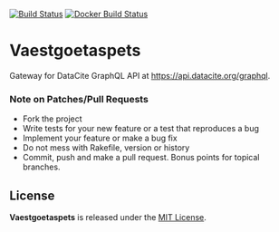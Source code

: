 [![Build Status](https://travis-ci.org/datacite/vaestgoetaspets.svg?branch=master)](https://travis-ci.org/datacite/vaestgoetaspets) [![Docker Build Status](https://img.shields.io/docker/build/datacite/vaestgoetaspets.svg)](https://hub.docker.com/r/datacite/vaestgoetaspets/)

# Vaestgoetaspets

Gateway for DataCite GraphQL API at https://api.datacite.org/graphql.

### Note on Patches/Pull Requests

* Fork the project
* Write tests for your new feature or a test that reproduces a bug
* Implement your feature or make a bug fix
* Do not mess with Rakefile, version or history
* Commit, push and make a pull request. Bonus points for topical branches.

## License

**Vaestgoetaspets** is released under the [MIT License](https://github.com/datacite/vaestgoetaspets/blob/master/LICENSE).
